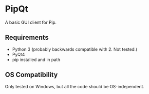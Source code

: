 # PipQt
A basic GUI client for Pip.

## Requirements
- Python 3 (probably backwards compatible with 2. Not tested.)
- PyQt4
- pip installed and in path

## OS Compatibility
Only tested on Windows, but all the code should be OS-independent.
